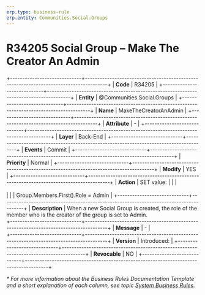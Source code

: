 ```yaml
---
erp.type: business-rule
erp.entity: Communities.Social.Groups
---
```


# R34205 Social Group – Make The Creator An Admin 
+-----------------------------+---------------------------------------------------------------------------------------+
| **Code**                    | R34205                                                                                |
+-----------------------------+---------------------------------------------------------------------------------------+
| **Entity**                  | @Communities.Social.Groups                                                            |
+-----------------------------+---------------------------------------------------------------------------------------+
| **Name**                    | MakeTheCreatorAnAdmin                                                                 |
+-----------------------------+---------------------------------------------------------------------------------------+
| **Attribute**               | \-                                                                                    |
+-----------------------------+---------------------------------------------------------------------------------------+
| **Layer**                   | Back-End                                                                              |
+-----------------------------+---------------------------------------------------------------------------------------+
| **Events**                  | Commit                                                                                |
+-----------------------------+---------------------------------------------------------------------------------------+
| **Priority**                | Normal                                                                                |
+-----------------------------+---------------------------------------------------------------------------------------+
| **Modify**                  | YES                                                                                   |
+-----------------------------+---------------------------------------------------------------------------------------+
| **Action**                  | SET value:                                                                            | 
|                             | <br><br>                                                                              | 
|                             | Group.Members.First().Role = Admin                                                    |
+-----------------------------+---------------------------------------------------------------------------------------+
| **Description**             | When a new Social Group is created, the role of the member who is the creator of the group is set to Admin.    
+-----------------------------+---------------------------------------------------------------------------------------+
| **Message**                 | \-                                                                                    |                         
+-----------------------------+---------------------------------------------------------------------------------------+
| **Version**                 | Introduced:                                                                           |
+-----------------------------+---------------------------------------------------------------------------------------+
| **Revocable**               | NO                                                                                    |
+-----------------------------+---------------------------------------------------------------------------------------+

*\* For more information about the Business Rules Documentation Template and a short explanation of each column, see
topic [System Business Rules](../templates/template-description-system-business-rules.md).*

